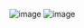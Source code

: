 ![image](https://github.com/user-attachments/assets/4abc0951-7ff4-4472-acfd-ff9f5ea9dea4)
![image](https://github.com/user-attachments/assets/c6dfc200-7e4f-4eb9-bd14-b4c6eb888920)

